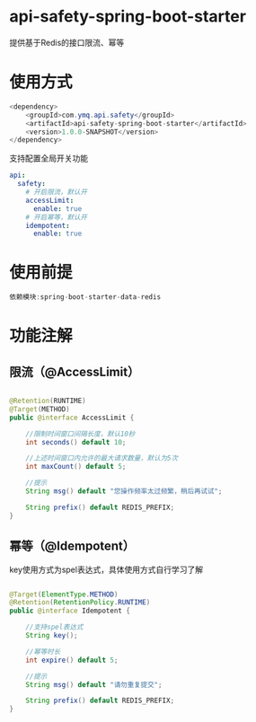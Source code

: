 # api-safety-spring-boot-starter

提供基于Redis的接口限流、幂等

# 使用方式

```java
<dependency>
    <groupId>com.ymq.api.safety</groupId>
    <artifactId>api-safety-spring-boot-starter</artifactId>
    <version>1.0.0-SNAPSHOT</version>
</dependency>
```

支持配置全局开关功能

```yaml
api:
  safety:
    # 开启限流，默认开
    accessLimit:
      enable: true
    # 开启幂等，默认开
    idempotent:
      enable: true
```

# 使用前提

```java
依赖模块:spring-boot-starter-data-redis
```

# 功能注解

## 限流（@AccessLimit）

```java

@Retention(RUNTIME)
@Target(METHOD)
public @interface AccessLimit {

    //限制时间窗口间隔长度，默认10秒
    int seconds() default 10;

    //上述时间窗口内允许的最大请求数量，默认为5次
    int maxCount() default 5;

    //提示
    String msg() default "您操作频率太过频繁，稍后再试试";

    String prefix() default REDIS_PREFIX;
}
```

## 幂等（@Idempotent）

key使用方式为spel表达式，具体使用方式自行学习了解

```java

@Target(ElementType.METHOD)
@Retention(RetentionPolicy.RUNTIME)
public @interface Idempotent {

    //支持spel表达式
    String key();

    //幂等时长
    int expire() default 5;

    //提示
    String msg() default "请勿重复提交";

    String prefix() default REDIS_PREFIX;
}
```